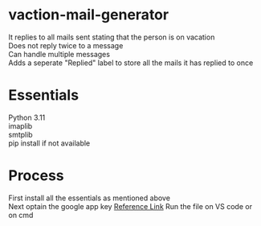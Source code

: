# vaction-mail-generator
It replies to all mails sent stating that the person is on vacation<br />
Does not reply twice to a message<br />
Can handle multiple messages<br />
Adds a seperate "Replied" label to store all the mails it has replied to once<br />
# Essentials
Python 3.11<br />
imaplib<br />
smtplib<br />
pip install if not available<br />
# Process
First install all the essentials as mentioned above<br />
Next optain the google app key [Reference Link](https://www.youtube.com/watch?v=hXiPshHn9Pw)
Run the file on VS code or on cmd

